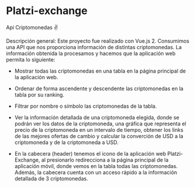 # Platzi-exchange

Api Criptomonedas ✌

Descripción general: Este proyecto fue realizado con Vue.js 2.
Consumimos una API que nos proporciona información de distintas criptomonedas. La información obtenida la procesamos y hacemos que la aplicación web permita lo siguiente:

* Mostrar todas las criptomonedas en una tabla en la página principal de la aplicación web.

* Ordenar de forma ascendente y descendente las criptomonedas en la tabla por su ranking.

* Filtrar por nombre o símbolo las criptomonedas de la tabla.

* Ver la información detallada de una criptomoneda elegida, donde se podrán ver los datos de la criptomoneda, una gráfica que representa el precio de la criptomoneda en un intervalo de tiempo, obtener los links de las mejores ofertas de cambio y calcular la converción de USD a la criptomoneda y de la criptomoneda a USD.

* En la cabecera (header) tenemos el icono de la aplicación web Platzi-Exchange, al presionarlo redirecciona a la página principal de la aplicación móvil, donde vemos en la tabla todas las criptomonedas. Además, la cabecera cuenta con un acceso rápido a la información detallada de 3 criptomonedas.




